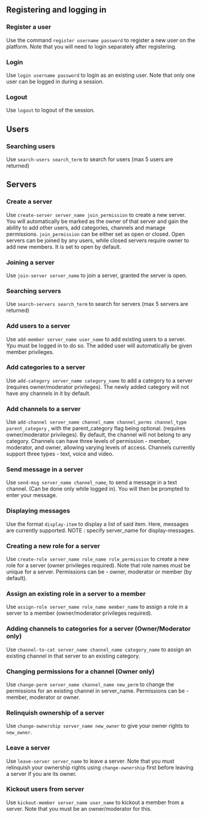 ## Registering and logging in

### Register a user
Use the command `register username password` to register a new user on the platform. Note that you will need to login separately after registering.
### Login
Use `login username password` to login as an existing user. Note that only one user can be logged in during a session. 
### Logout
Use `logout` to logout of the session.

## Users

### Searching users
Use `search-users search_term` to search for users (max 5 users are returned)

## Servers

### Create a server
Use `create-server server_name join_permission` to create a new server.  You will automatically be marked as the owner of that server and gain the ability to add other users, add categories, channels and manage permissions. `join_permission` can be either set as open or closed. Open servers can be joined by any users, while closed servers require owner to add new members. It is set to open by default.
### Joining a server 
Use `join-server server_name` to join a server, granted the server is open.
### Searching servers
Use `search-servers search_term` to search for servers (max 5 servers are returned)
### Add users to a server
Use `add-member server_name user_name` to add existing users to a server. Ypu must be logged in to do so. The added user will automatically be given member privileges.
### Add categories to a server
Use `add-category server_name category_name` to add a category to a server (requires owner/moderator privileges). The newly added category will not have any channels in it by default.
### Add channels to a server
Use `add-channel server_name channel_name channel_perms channel_type parent_category` , with the parent_category flag being optional. (requires owner/moderator privileges). By default, the channel will not belong to any category.
Channels can have three levels of permission - member, moderator, and owner, allowing varying levels of access. Channels currently support three types - text, voice and video.
### Send message in a server
Use `send-msg server_name channel_name`, to send a message in a text channel. (Can be done only while logged in). You will then be prompted to enter your message. 
### Displaying messages
Use the format `display-item` to display a list of said item. Here, messages are currently supported.
NOTE : specify server_name for display-messages.
### Creating a new role for a server
Use `create-role server_name role_name role_permission` to create a new role for a server (owner privileges required). Note that role names must be unique for a server. Permissions can be - owner, moderator or member (by default).
### Assign an existing role in a server to a member
Use `assign-role server_name role_name member_name` to assign a role in a server to a member (owner/moderator privileges required).
### Adding channels to categories for a server (Owner/Moderator only)
Use `channel-to-cat server_name channel_name category_name` to assign an existing channel in that server to an existing category. 
### Changing permissions for a channel (Owner only)
Use `change-perm server_name channel_name new_perm` to change the permissions for an existing channel in server_name. Permissions can be - member, moderator or owner.
### Relinquish ownership of a server
Use `change-ownership server_name new_owner` to give your owner rights to `new_owner`.
### Leave a server
Use `leave-server server_name` to leave a server. Note that you must relinquish your ownership rights using `change-ownership` first before leaving a server if you are its owner.
### Kickout users from server
Use `kickout-member server_name user_name` to kickout a member from a server. Note that you must be an owner/moderator for this. 
